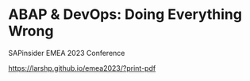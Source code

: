 # ABAP & DevOps: Doing Everything Wrong

SAPinsider EMEA 2023 Conference

https://larshp.github.io/emea2023/?print-pdf